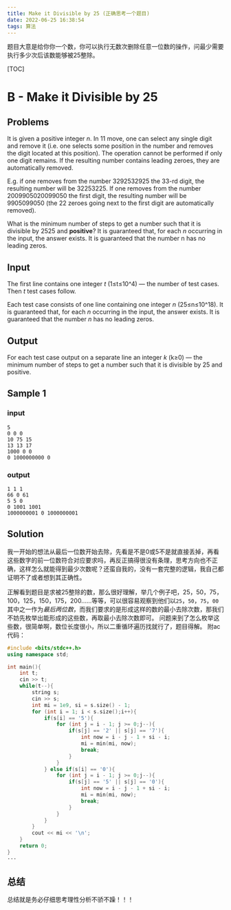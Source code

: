 ```yaml
---
title: Make it Divisible by 25 (正确思考一个题目)
date: 2022-06-25 16:38:54
tags: 算法
---
```

题目大意是给你你一个数，你可以执行无数次删除任意一位数的操作，问最少需要执行多少次后该数能够被25整除。
<!--more-->

[TOC]

# B - Make it Divisible by 25
##  Problems
It is given a positive integer *n*. In 11 move, one can select any single digit and remove it (i.e. one selects some position in the number and removes the digit located at this position). The operation cannot be performed if only one digit remains. If the resulting number contains leading zeroes, they are automatically removed.

E.g. if one removes from the number 3292532925 the 33-rd digit, the resulting number will be 32253225. If one removes from the number 2009905020099050 the first digit, the resulting number will be 9905099050 (the 22 zeroes going next to the first digit are automatically removed).

What is the minimum number of steps to get a number such that it is divisible by 2525 and **positive**? It is guaranteed that, for each *n* occurring in the input, the answer exists. It is guaranteed that the number n has no leading zeros.
##  Input
The first line contains one integer *t* (1≤t≤10^4) — the number of test cases. Then *t* test cases follow.

Each test case consists of one line containing one integer *n* (25≤n≤10^18). It is guaranteed that, for each *n* occurring in the input, the answer exists. It is guaranteed that the number *n* has no leading zeros.
##  Output
For each test case output on a separate line an integer *k* (k≥0) — the minimum number of steps to get a number such that it is divisible by 25 and positive.
##  Sample 1
###  input
```
5                                                        
0 0 0
10 75 15
13 13 17
1000 0 0
0 1000000000 0 
```
###  output
```
1 1 1
66 0 61
5 5 0
0 1001 1001
1000000001 0 1000000001
```
## Solution
我一开始的想法从最后一位数开始去除，先看是不是0或5不是就直接丢掉，再看这些数字的前一位数符合对应要求吗，再反正搞得很没有条理，思考方向也不正确，这样怎么就能得到最少次数呢？还蛮自我的，没有一套完整的逻辑，我自己都证明不了或者想到其正确性。

正解看到题目是求被25整除的数，那么很好理解，举几个例子吧，25，50，75，100，125，150，175，200......等等，可以很容易观察到他们以`25`，`50`，`75`，`00`其中之一作为*最后两位数*，而我们要求的是形成这样的数的最小去除次数，那我们不妨先枚举出能形成的这些数，再取最小去除次数即可。
问题来到了怎么枚举这些数，很简单啊，数位长度很小，所以二重循环遍历找就行了，题目得解。
附ac代码：
```c++
#include <bits/stdc++.h>
using namespace std;

int main(){
    int t;
    cin >> t;
    while(t--){
        string s;
        cin >> s;
        int mi = 1e9, si = s.size() - 1;
        for (int i = 1; i < s.size();i++){
            if(s[i] == '5'){
                for (int j = i - 1; j >= 0;j--){
                    if(s[j] == '2' || s[j] == '7'){
                        int now = i - j - 1 + si - i;
                        mi = min(mi, now);
                        break;
                    }    
                }
            } else if(s[i] == '0'){
                for (int j = i - 1; j >= 0;j--){
                    if(s[j] == '5' || s[j] == '0'){
                        int now = i - j - 1 + si - i;
                        mi = min(mi, now);
                        break;
                    }    
                }
            }
        }
        cout << mi << '\n';
    }
    return 0;
}
···
```
## 总结
总结就是务必仔细思考理性分析不骄不躁！！！